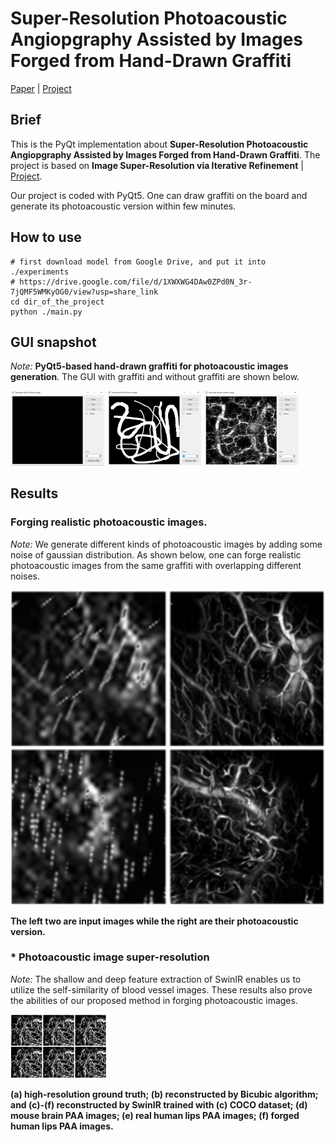# Super-Resolution Photoacoustic Angiopgraphy Assisted by Images Forged from Hand-Drawn Graffiti

[Paper]( ) |  [Project](https://github.com/yuanzhengthu/handDrawnPAAImages)


## Brief
This is the PyQt implementation about **Super-Resolution Photoacoustic Angiopgraphy Assisted by Images Forged from Hand-Drawn Graffiti**.
The project is based on **Image Super-Resolution via Iterative Refinement** | [Project](https://iterative-refinement.github.io/ ). 


Our project is coded with PyQt5. One can draw graffiti on the board and generate its photoacoustic version within few minutes.

## How to use


```
# first download model from Google Drive, and put it into ./experiments
# https://drive.google.com/file/d/1XWXWG4DAw0ZPd0N_3r-7jQMF5WMKyOG0/view?usp=share_link
cd dir_of_the_project
python ./main.py
```

## GUI snapshot
*Note:* **PyQt5-based hand-drawn graffiti for photoacoustic images generation**. The GUI with graffiti and without graffiti are shown below.

<img src="./For_readme/fig00.png" alt="show" style="zoom:50%;" /> 
<img src="./For_readme/fig01.png" alt="show" style="zoom:50%;" /> 
<img src="./For_readme/fig02.png" alt="show" style="zoom:50%;" />

## Results
### Forging realistic photoacoustic images.
*Note:* We generate different kinds of photoacoustic images by adding some noise of gaussian distribution.
As shown below, one can forge realistic photoacoustic images from the same graffiti with overlapping different noises.


<img src="./For_readme/fig1.png" alt="show" style="zoom:200%;" /> 

**The left two are input images while the right are their photoacoustic version.**

### * Photoacoustic image super-resolution
*Note:* The shallow and deep feature extraction of SwinIR enables us to utilize the self-similarity of blood vessel images.
These results also prove the abilities of our proposed method in forging photoacoustic images.

<img src="./For_readme/fig2.png" alt="show" style="zoom:51%;" /> 

**(a) high-resolution ground truth; (b) reconstructed by Bicubic algorithm; and (c)-(f) reconstructed by SwinIR trained with (c) COCO dataset; (d) mouse brain PAA images; (e) real human lips PAA images; (f) forged human lips PAA images.**
